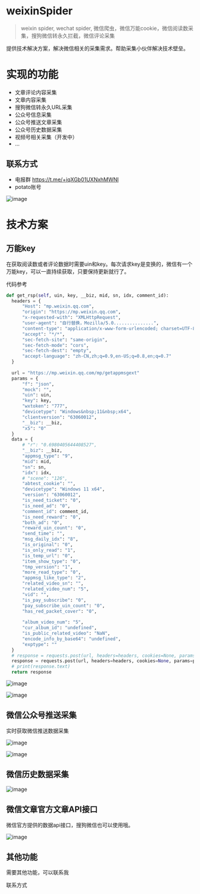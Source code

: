 # weixinSpider
> weixin spider, wechat spider, 微信爬虫，微信万能cookie，微信阅读数采集，搜狗微信转永久拦截，微信评论采集

提供技术解决方案，解决微信相关的采集需求。帮助采集小伙伴解决技术壁垒。

# 实现的功能
- 文章评论内容采集
- 文章内容采集
- 搜狗微信转永久URL采集
- 公众号信息采集
- 公众号推送文章采集
- 公众号历史数据采集
- 视频号相关采集（开发中）
- ...
## 联系方式
- 电报群 https://t.me/+iqXGb01UXNxhMWNl
- potato账号

![image](https://github.com/xxxispider/weixinSpider/assets/154309134/0b9b51ad-5bb4-4dfd-8acb-d57eefcbf365)


# 技术方案
## 万能key
在获取阅读数或者评论数据时需要uin和key。每次请求key是变换的，微信有一个万能key，可以一直持续获取，只要保持更新就行了。

代码参考
```python
def get_rsp(self, uin, key, __biz, mid, sn, idx, comment_id):
  headers = {
      "Host": "mp.weixin.qq.com",
      "origin": "https://mp.weixin.qq.com",
      "x-requested-with": "XMLHttpRequest",
      "user-agent": "自行替换，Mozilla/5.0...............",
      "content-type": "application/x-www-form-urlencoded; charset=UTF-8",
      "accept": "*/*",
      "sec-fetch-site": "same-origin",
      "sec-fetch-mode": "cors",
      "sec-fetch-dest": "empty",
      "accept-language": "zh-CN,zh;q=0.9,en-US;q=0.8,en;q=0.7"
  }
  
  url = "https://mp.weixin.qq.com/mp/getappmsgext"
  params = {
      "f": "json",
      "mock": "",
      "uin": uin,
      "key": key,
      "wxtoken": "777",
      "devicetype": "Windows&nbsp;11&nbsp;x64",
      "clientversion": "63060012",
      "__biz": __biz,
      "x5": "0"
  }
  data = {
      # "r": "0.6980405644408527",
      "__biz": __biz,
      "appmsg_type": "9",
      "mid": mid,
      "sn": sn,
      "idx": idx,
      # "scene": "126",
      "abtest_cookie": "",
      "devicetype": "Windows 11 x64",
      "version": "63060012",
      "is_need_ticket": "0",
      "is_need_ad": "0",
      "comment_id": comment_id,
      "is_need_reward": "0",
      "both_ad": "0",
      "reward_uin_count": "0",
      "send_time": "",
      "msg_daily_idx": "8",
      "is_original": "0",
      "is_only_read": "1",
      "is_temp_url": "0",
      "item_show_type": "0",
      "tmp_version": "1",
      "more_read_type": "0",
      "appmsg_like_type": "2",
      "related_video_sn": "",
      "related_video_num": "5",
      "vid": "",
      "is_pay_subscribe": "0",
      "pay_subscribe_uin_count": "0",
      "has_red_packet_cover": "0",
  
      "album_video_num": "5",
      "cur_album_id": "undefined",
      "is_public_related_video": "NaN",
      "encode_info_by_base64": "undefined",
      "exptype": ""
  }
  # response = requests.post(url, headers=headers, cookies=None, params=params, data=data, verify=False)
  response = requests.post(url, headers=headers, cookies=None, params=params, data=data, )
  # print(response.text)
  return response

```

![image](https://github.com/xxxispider/weixinSpider/assets/154309134/5231f4b2-cad2-4b9f-a0c2-250ec8365287)

![image](https://github.com/xxxispider/weixinSpider/assets/154309134/f1feccbd-04a7-4050-aa95-c9127b8b8a57)
## 微信公众号推送采集
实时获取微信推送数据采集

![image](https://github.com/xxxispider/weixinSpider/assets/154309134/6342d785-19e2-40c8-b6e0-263225a3b2c0)

![image](https://github.com/xxxispider/weixinSpider/assets/154309134/b9c1b9b2-ef4d-4cd5-9f42-c2f2e927ef48)

## 微信历史数据采集
![image](https://github.com/xxxispider/weixinSpider/assets/154309134/9566a399-3545-4eab-b76e-274e0f01da39)

## 微信文章官方文章API接口
微信官方提供的数据api接口，搜狗微信也可以使用哦。

![image](https://github.com/xxxispider/weixinSpider/assets/154309134/9ad41221-8736-4250-970c-cbb6c71d6e9a)

## 其他功能
需要其他功能，可以联系我

联系方式






